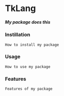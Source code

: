 
# TkLang
##### *My package does this*

### Instillation
    How to install my package

### Usage
    How to use my package

### Features
    Features of my package
            
